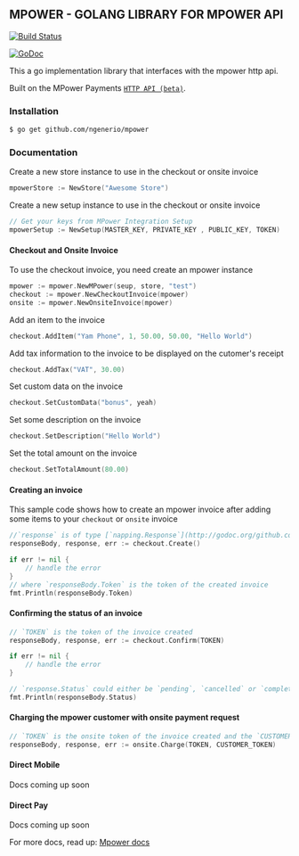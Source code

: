 ## MPOWER - GOLANG LIBRARY FOR MPOWER API

[![Build Status](https://secure.travis-ci.org/ngenerio/mpower.png?branch=master)](https://travis-ci.org/ngenerio/mpower)

[![GoDoc](https://godoc.org/github.com/ngenerio/mpower?status.svg)](https://godoc.org/github.com/ngenerio/mpower)

This a go implementation library that interfaces with the mpower http api.

Built on the MPower Payments [`HTTP API (beta)`](http://mpowerpayments.com/developers/http).

### Installation

```bash
$ go get github.com/ngenerio/mpower
```

### Documentation

Create a new store instance to use in the checkout or onsite invoice

```go
mpowerStore := NewStore("Awesome Store")
```

Create a new setup instance to use in the checkout or onsite invoice

```go
// Get your keys from MPower Integration Setup
mpowerSetup := NewSetup(MASTER_KEY, PRIVATE_KEY , PUBLIC_KEY, TOKEN)
```

#### Checkout and Onsite Invoice

To use the checkout invoice, you need create an mpower instance

```go
mpower := mpower.NewMPower(seup, store, "test")
checkout := mpower.NewCheckoutInvoice(mpower)
onsite := mpower.NewOnsiteInvoice(mpower)
```

Add an item to the invoice

```go
checkout.AddItem("Yam Phone", 1, 50.00, 50.00, "Hello World")
```

Add tax information to the invoice to be displayed on the cutomer's receipt

```go
checkout.AddTax("VAT", 30.00)
```

Set custom data on the invoice

```go
checkout.SetCustomData("bonus", yeah)
```

Set some description on the invoice

```go
checkout.SetDescription("Hello World")
```

Set the total amount on the invoice

```go
checkout.SetTotalAmount(80.00)
```

#### Creating an invoice

This sample code shows how to create an mpower invoice after adding some items to your `checkout` or `onsite` invoice

```go
//`response` is of type [`napping.Response`](http://godoc.org/github.com/jmcvetta/napping#Response)
responseBody, response, err := checkout.Create()

if err != nil {
    // handle the error
}
// where `responseBody.Token` is the token of the created invoice
fmt.Println(responseBody.Token)
```

#### Confirming the status of an invoice

```go
// `TOKEN` is the token of the invoice created
responseBody, response, err := checkout.Confirm(TOKEN)

if err != nil {
    // handle the error
}

// `response.Status` could either be `pending`, `cancelled` or `completed`
fmt.Println(responseBody.Status)
```

#### Charging the mpower customer with onsite payment request

```go
// `TOKEN` is the onsite token of the invoice created and the `CUSTOMER_TOKEN` is from the customer
responseBody, response, err := onsite.Charge(TOKEN, CUSTOMER_TOKEN)
```

#### Direct Mobile

Docs coming up soon

#### Direct Pay

Docs coming up soon

For more docs, read up:
[Mpower docs](https://godoc.org/github.com/ngenerio/mpower)
